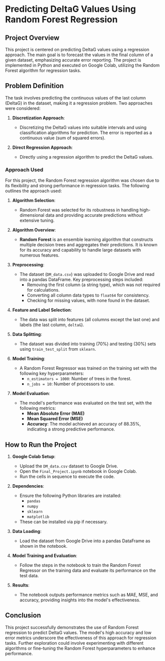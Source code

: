 # Predicting DeltaG Values Using Random Forest Regression

## Project Overview

This project is centered on predicting DeltaG values using a regression approach. The main goal is to forecast the values in the final column of a given dataset, emphasizing accurate error reporting. The project is implemented in Python and executed on Google Colab, utilizing the Random Forest algorithm for regression tasks.

## Problem Definition

The task involves predicting the continuous values of the last column (DeltaG) in the dataset, making it a regression problem. Two approaches were considered:

1. **Discretization Approach**:
   - Discretizing the DeltaG values into suitable intervals and using classification algorithms for prediction. The error is reported as a continuous value (sum of squared errors).

2. **Direct Regression Approach**:
   - Directly using a regression algorithm to predict the DeltaG values.

### Approach Used

For this project, the Random Forest regression algorithm was chosen due to its flexibility and strong performance in regression tasks. The following outlines the approach used:

1. **Algorithm Selection**:
   - Random Forest was selected for its robustness in handling high-dimensional data and providing accurate predictions without extensive tuning.

2. **Algorithm Overview**:
   - **Random Forest** is an ensemble learning algorithm that constructs multiple decision trees and aggregates their predictions. It is known for its accuracy and capability to handle large datasets with numerous features.

3. **Preprocessing**:
   - The dataset (`DM_data.csv`) was uploaded to Google Drive and read into a pandas DataFrame. Key preprocessing steps included:
     - Removing the first column (a string type), which was not required for calculations.
     - Converting all column data types to `float64` for consistency.
     - Checking for missing values, with none found in the dataset.

4. **Feature and Label Selection**:
   - The data was split into features (all columns except the last one) and labels (the last column, `deltaG`).

5. **Data Splitting**:
   - The dataset was divided into training (70%) and testing (30%) sets using `train_test_split` from `sklearn`.

6. **Model Training**:
   - A Random Forest Regressor was trained on the training set with the following key hyperparameters:
     - `n_estimators = 1000`: Number of trees in the forest.
     - `n_jobs = 10`: Number of processors to use.

7. **Model Evaluation**:
   - The model's performance was evaluated on the test set, with the following metrics:
     - **Mean Absolute Error (MAE)**
     - **Mean Squared Error (MSE)**
     - **Accuracy**: The model achieved an accuracy of 88.35%, indicating a strong predictive performance.

## How to Run the Project

1. **Google Colab Setup**:
   - Upload the `DM_data.csv` dataset to Google Drive.
   - Open the `Final_Project.ipynb` notebook in Google Colab.
   - Run the cells in sequence to execute the code.

2. **Dependencies**:
   - Ensure the following Python libraries are installed:
     - `pandas`
     - `numpy`
     - `sklearn`
     - `matplotlib`
   - These can be installed via pip if necessary.

3. **Data Loading**:
   - Load the dataset from Google Drive into a pandas DataFrame as shown in the notebook.

4. **Model Training and Evaluation**:
   - Follow the steps in the notebook to train the Random Forest Regressor on the training data and evaluate its performance on the test data.

5. **Results**:
   - The notebook outputs performance metrics such as MAE, MSE, and accuracy, providing insights into the model's effectiveness.

## Conclusion

This project successfully demonstrates the use of Random Forest regression to predict DeltaG values. The model's high accuracy and low error metrics underscore the effectiveness of this approach for regression tasks. Further exploration could involve experimenting with different algorithms or fine-tuning the Random Forest hyperparameters to enhance performance.
